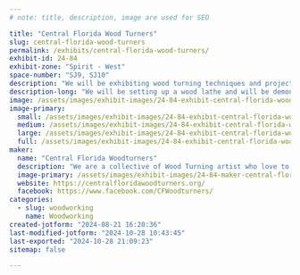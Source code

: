 ```yaml
---
# note: title, description, image are used for SEO

title: "Central Florida Wood Turners"
slug: central-florida-wood-turners
permalink: /exhibits/central-florida-wood-turners/
exhibit-id: 24-84
exhibit-zone: "Spirit - West"
space-number: "SJ9, SJ10"
description: "We will be exhibiting wood turning techniques and projects on the spot with a wood lathe."
description-long: "We will be setting up a wood lathe and will be demonstrating how to turn Spinning tops and other quick but fun projects. We will show techniques in embellishing and dying to create unique and whimsical tops from start to finish."
image: /assets/images/exhibit-images/24-84-exhibit-central-florida-wood-turners-wood-tops-large.jpeg
image-primary: 
  small: /assets/images/exhibit-images/24-84-exhibit-central-florida-wood-turners-wood-tops-small.jpeg
  medium: /assets/images/exhibit-images/24-84-exhibit-central-florida-wood-turners-wood-tops-medium.jpeg
  large: /assets/images/exhibit-images/24-84-exhibit-central-florida-wood-turners-wood-tops-large.jpeg
  full: /assets/images/exhibit-images/24-84-exhibit-central-florida-wood-turners-wood-tops-full.jpeg
maker: 
  name: "Central Florida Woodturners"
  description: "We are a collective of Wood Turning artist who love to give back to our community."
  image-primary: /assets/images/exhibit-images/24-84-maker-central-florida-wood-turners-cfwt-logo-medium.jpeg
  website: https://centralfloridawoodturners.org/
  facebook: https://www.facebook.com/CFWoodturners/
categories: 
  - slug: woodworking
    name: Woodworking
created-jotform: "2024-08-21 16:20:36"
last-modified-jotform: "2024-10-28 10:43:45"
last-exported: "2024-10-28 21:09:23"
sitemap: false

---
```

